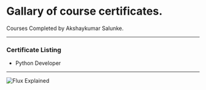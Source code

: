 # Gallary of course certificates.

Courses Completed by Akshaykumar Salunke.

---

### Certificate Listing

- Python Developer

---

![Flux Explained](https://facebook.github.io/flux/img/flux-simple-f8-diagram-explained-1300w.png)
